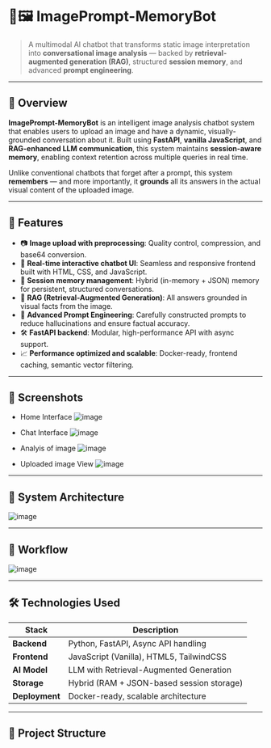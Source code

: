 # 🧠🖼️ ImagePrompt-MemoryBot

> A multimodal AI chatbot that transforms static image interpretation into **conversational image analysis** — backed by **retrieval-augmented generation (RAG)**, structured **session memory**, and advanced **prompt engineering**.

---

## 📌 Overview

**ImagePrompt-MemoryBot** is an intelligent image analysis chatbot system that enables users to upload an image and have a dynamic, visually-grounded conversation about it. Built using **FastAPI**, **vanilla JavaScript**, and **RAG-enhanced LLM communication**, this system maintains **session-aware memory**, enabling context retention across multiple queries in real time.

Unlike conventional chatbots that forget after a prompt, this system **remembers** — and more importantly, it **grounds** all its answers in the actual visual content of the uploaded image.

---

## 🚀 Features

- 📷 **Image upload with preprocessing**: Quality control, compression, and base64 conversion.
- 💬 **Real-time interactive chatbot UI**: Seamless and responsive frontend built with HTML, CSS, and JavaScript.
- 🧠 **Session memory management**: Hybrid (in-memory + JSON) memory for persistent, structured conversations.
- 🧩 **RAG (Retrieval-Augmented Generation)**: All answers grounded in visual facts from the image.
- 🎯 **Advanced Prompt Engineering**: Carefully constructed prompts to reduce hallucinations and ensure factual accuracy.
- 🛠️ **FastAPI backend**: Modular, high-performance API with async support.
- 📈 **Performance optimized and scalable**: Docker-ready, frontend caching, semantic vector filtering.

---

## 📸 Screenshots

- Home Interface
![image](https://github.com/user-attachments/assets/8506a550-9d77-4a16-a13a-f857a9e1a3c7)

- Chat Interface
![image](https://github.com/user-attachments/assets/7c296bec-72a3-4960-a547-65a408a6d57b)

- Analyis of image
![image](https://github.com/user-attachments/assets/48226e4e-bbda-47f5-bb24-5c4870961ac9)

- Uploaded image View
![image](https://github.com/user-attachments/assets/2db472db-4b22-46e8-b537-610c3af18644)



---

## 🧱 System Architecture
![image](https://github.com/user-attachments/assets/8d91880a-35e1-44c7-b789-29b653574412)


---

## 🔄 Workflow

![image](https://github.com/user-attachments/assets/deff3f8e-afcf-4c09-9713-096709670201)


---

## 🛠️ Technologies Used

| Stack            | Description                              |
|------------------|------------------------------------------|
| **Backend**      | Python, FastAPI, Async API handling      |
| **Frontend**     | JavaScript (Vanilla), HTML5, TailwindCSS |
| **AI Model**     | LLM with Retrieval-Augmented Generation  |
| **Storage**      | Hybrid (RAM + JSON-based session storage)|
| **Deployment**   | Docker-ready, scalable architecture      |

---

## 📂 Project Structure

